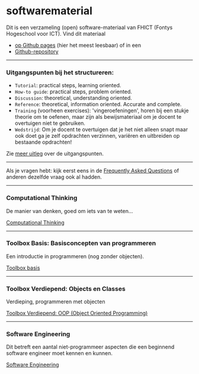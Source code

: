 # softwarematerial

Dit is een verzameling (open) software-materiaal van FHICT (Fontys Hogeschool voor ICT). Vind dit materiaal
+ [op Github pages](https://stasemsoft.github.io/softwarematerial/) (hier het meest leesbaar)
of in een
+ [Github-repository](https://github.com/stasemsoft/softwarematerial)

---

### Uitgangspunten bij het structureren:
+ `Tutorial`: practical steps, learning oriented.
+ `How-to guide`: practical steps, problem oriented.
+ `Discussion`: theoretical, understanding oriented.
+ `Reference`: theoretical, information oriented. Accurate and complete.
+ `Training` (voorheen exercises): 'vingeroefeningen', horen bij een stukje theorie om te oefenen, maar zijn als bewijsmateriaal om je docent te overtuigen niet te gebruiken.
+ `Wedstrijd`: Om je docent te overtuigen dat je het niet alleen snapt maar ook doet ga je zelf opdrachten verzinnen, variëren en uitbreiden op bestaande opdrachten!

Zie [meer uitleg](https://stasemsoft.github.io/softwarematerial/docs/meta) over de uitgangspunten.

---

Als je vragen hebt: kijk eerst eens in de [Frequently Asked Questions](https://stasemsoft.github.io/softwarematerial/docs/FAQ)
 of anderen dezelfde vraag ook al hadden.


---

### Computational Thinking

De manier van denken, goed om iets van te weten...

[Computational Thinking](https://stasemsoft.github.io/softwarematerial/docs/computational)

---

### Toolbox Basis: Basisconcepten van programmeren

Een introductie in programmeren (nog zonder objecten).

[Toolbox basis](https://stasemsoft.github.io/softwarematerial/docs/basic/)

---

### Toolbox Verdiepend: Objects en Classes

Verdieping, programmeren met objecten

[Toolbox Verdiepend: OOP (Object Oriented Programming)](https://stasemsoft.github.io/softwarematerial/docs/objects/)

---

### Software Engineering

Dit betreft een aantal niet-programmeer aspecten die een beginnend software engineer moet kennen en kunnen.

[Software Engineering](https://stasemsoft.github.io/softwarematerial/docs/software%20engineering/)
